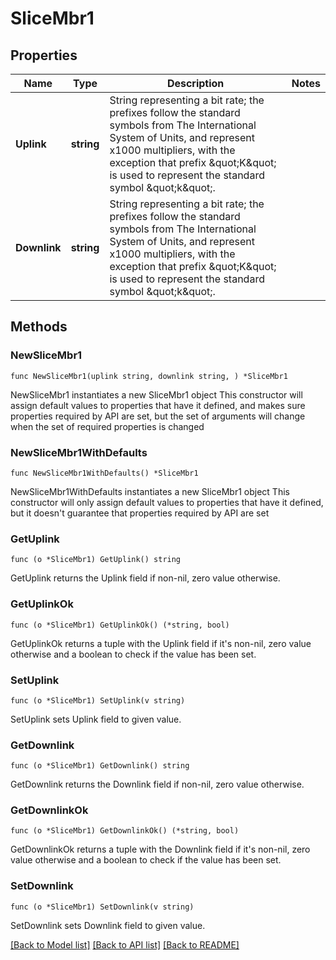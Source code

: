 # SliceMbr1

## Properties

Name | Type | Description | Notes
------------ | ------------- | ------------- | -------------
**Uplink** | **string** | String representing a bit rate; the prefixes follow the standard symbols from The International System of Units, and represent x1000 multipliers, with the exception that prefix \&quot;K\&quot; is used to represent the standard symbol \&quot;k\&quot;.  | 
**Downlink** | **string** | String representing a bit rate; the prefixes follow the standard symbols from The International System of Units, and represent x1000 multipliers, with the exception that prefix \&quot;K\&quot; is used to represent the standard symbol \&quot;k\&quot;.  | 

## Methods

### NewSliceMbr1

`func NewSliceMbr1(uplink string, downlink string, ) *SliceMbr1`

NewSliceMbr1 instantiates a new SliceMbr1 object
This constructor will assign default values to properties that have it defined,
and makes sure properties required by API are set, but the set of arguments
will change when the set of required properties is changed

### NewSliceMbr1WithDefaults

`func NewSliceMbr1WithDefaults() *SliceMbr1`

NewSliceMbr1WithDefaults instantiates a new SliceMbr1 object
This constructor will only assign default values to properties that have it defined,
but it doesn't guarantee that properties required by API are set

### GetUplink

`func (o *SliceMbr1) GetUplink() string`

GetUplink returns the Uplink field if non-nil, zero value otherwise.

### GetUplinkOk

`func (o *SliceMbr1) GetUplinkOk() (*string, bool)`

GetUplinkOk returns a tuple with the Uplink field if it's non-nil, zero value otherwise
and a boolean to check if the value has been set.

### SetUplink

`func (o *SliceMbr1) SetUplink(v string)`

SetUplink sets Uplink field to given value.


### GetDownlink

`func (o *SliceMbr1) GetDownlink() string`

GetDownlink returns the Downlink field if non-nil, zero value otherwise.

### GetDownlinkOk

`func (o *SliceMbr1) GetDownlinkOk() (*string, bool)`

GetDownlinkOk returns a tuple with the Downlink field if it's non-nil, zero value otherwise
and a boolean to check if the value has been set.

### SetDownlink

`func (o *SliceMbr1) SetDownlink(v string)`

SetDownlink sets Downlink field to given value.



[[Back to Model list]](../README.md#documentation-for-models) [[Back to API list]](../README.md#documentation-for-api-endpoints) [[Back to README]](../README.md)


